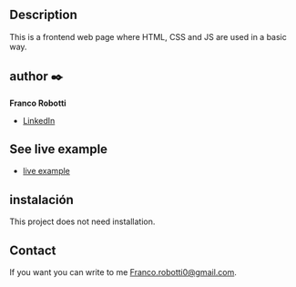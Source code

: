## Description
 This is a frontend web page where HTML, CSS and JS are used in a basic way.
 
## author ✒️
**Franco Robotti**

* [LinkedIn](https://www.linkedin.com/in/franco-robotti-415786229/)

## See live example
- [live example](https://robottifranco.github.io/simple-time-page/)

## instalación
This project does not need installation.
  
## Contact
If you want you can write to me Franco.robotti0@gmail.com.
